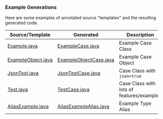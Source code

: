 ### Example Generations

Here are some examples of annotated source "templates" and the resulting generated code.

| Source/Template                      | Generated                             | Description                               |
| ------------------------------------ | ------------------------------------- | ----------------------------------------- |
| [Example.java](Example.java)         | [ExampleCase.java](ExampleCase.java)  | Example Case Class                        |
| [ExampleObject.java](ExampleObject.java) | [ExampleObjectCase.java](ExampleObjectCase.java)  | Example Case Object        |
| [JsonTest.java](JsonTest.java) | [JsonTestCase.java](JsonTestCase.java)  | Case Class with `json=true`        |
| [Test.java](Test.java) | [TestCase.java](TestCase.java)  | Case Class with lots of features/examples        |
| [AliasExample.java](AliasExample.java) | [AliasExampleAlias.java](AliasExampleAlias.java)  |  Example Type Alias |
